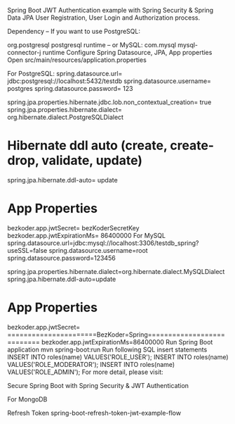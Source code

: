 Spring Boot JWT Authentication example with Spring Security & Spring Data JPA
User Registration, User Login and Authorization process.

Dependency
– If you want to use PostgreSQL:

<dependency>
  <groupId>org.postgresql</groupId>
  <artifactId>postgresql</artifactId>
  <scope>runtime</scope>
</dependency>
– or MySQL:

<dependency>
  <groupId>com.mysql</groupId>
  <artifactId>mysql-connector-j</artifactId>
  <scope>runtime</scope>
</dependency>
Configure Spring Datasource, JPA, App properties
Open src/main/resources/application.properties

For PostgreSQL:
spring.datasource.url= jdbc:postgresql://localhost:5432/testdb
spring.datasource.username= postgres
spring.datasource.password= 123

spring.jpa.properties.hibernate.jdbc.lob.non_contextual_creation= true
spring.jpa.properties.hibernate.dialect= org.hibernate.dialect.PostgreSQLDialect

# Hibernate ddl auto (create, create-drop, validate, update)
spring.jpa.hibernate.ddl-auto= update

# App Properties
bezkoder.app.jwtSecret= bezKoderSecretKey
bezkoder.app.jwtExpirationMs= 86400000
For MySQL
spring.datasource.url=jdbc:mysql://localhost:3306/testdb_spring?useSSL=false
spring.datasource.username=root
spring.datasource.password=123456

spring.jpa.properties.hibernate.dialect=org.hibernate.dialect.MySQLDialect
spring.jpa.hibernate.ddl-auto=update

# App Properties
bezkoder.app.jwtSecret= ======================BezKoder=Spring===========================
bezkoder.app.jwtExpirationMs=86400000
Run Spring Boot application
mvn spring-boot:run
Run following SQL insert statements
INSERT INTO roles(name) VALUES('ROLE_USER');
INSERT INTO roles(name) VALUES('ROLE_MODERATOR');
INSERT INTO roles(name) VALUES('ROLE_ADMIN');
For more detail, please visit:

Secure Spring Boot with Spring Security & JWT Authentication

For MongoDB

Refresh Token
spring-boot-refresh-token-jwt-example-flow
